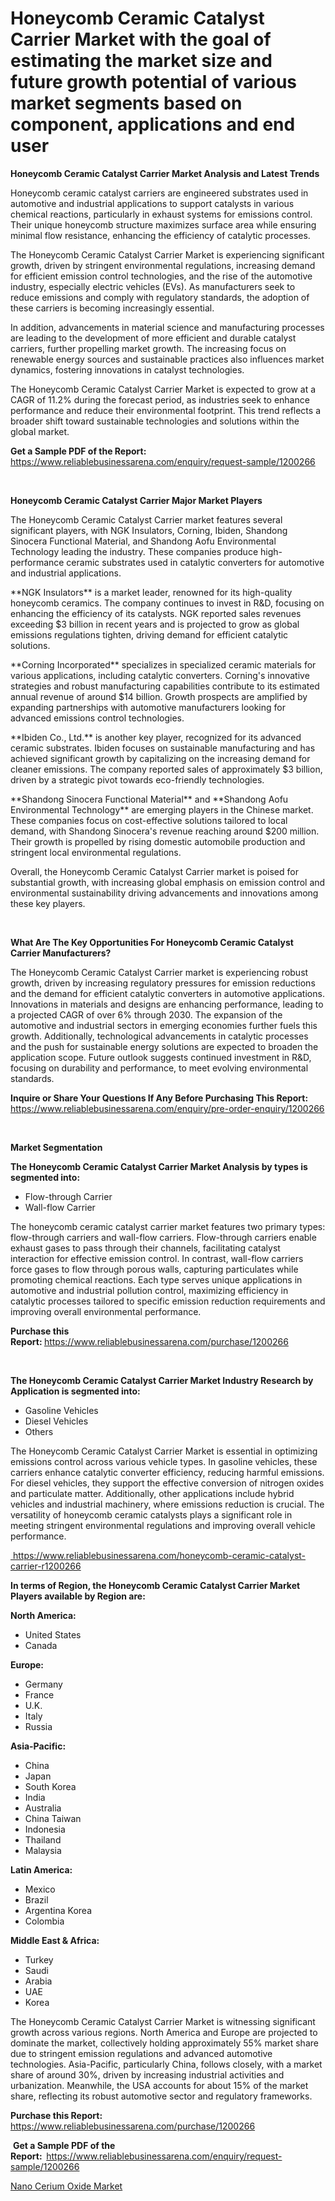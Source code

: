 <p><h1>Honeycomb Ceramic Catalyst Carrier Market with the goal of estimating the market size and future growth potential of various market segments based on component, applications and end user</h1></p><p><strong>Honeycomb Ceramic Catalyst Carrier Market Analysis and Latest Trends</strong></p>
<p><p>Honeycomb ceramic catalyst carriers are engineered substrates used in automotive and industrial applications to support catalysts in various chemical reactions, particularly in exhaust systems for emissions control. Their unique honeycomb structure maximizes surface area while ensuring minimal flow resistance, enhancing the efficiency of catalytic processes. </p><p>The Honeycomb Ceramic Catalyst Carrier Market is experiencing significant growth, driven by stringent environmental regulations, increasing demand for efficient emission control technologies, and the rise of the automotive industry, especially electric vehicles (EVs). As manufacturers seek to reduce emissions and comply with regulatory standards, the adoption of these carriers is becoming increasingly essential. </p><p>In addition, advancements in material science and manufacturing processes are leading to the development of more efficient and durable catalyst carriers, further propelling market growth. The increasing focus on renewable energy sources and sustainable practices also influences market dynamics, fostering innovations in catalyst technologies. </p><p>The Honeycomb Ceramic Catalyst Carrier Market is expected to grow at a CAGR of 11.2% during the forecast period, as industries seek to enhance performance and reduce their environmental footprint. This trend reflects a broader shift toward sustainable technologies and solutions within the global market.</p></p>
<p><strong>Get a Sample PDF of the Report:&nbsp;</strong> <a href="https://www.reliablebusinessarena.com/enquiry/request-sample/1200266?utm_campaign=2938&utm_medium=2&utm_source=Github&utm_content=ia&utm_term=02042025&utm_id=honeycomb-ceramic-catalyst-carrier">https://www.reliablebusinessarena.com/enquiry/request-sample/1200266</a></p>
<p>&nbsp;</p>
<p><strong>Honeycomb Ceramic Catalyst Carrier Major Market Players</strong></p>
<p><p>The Honeycomb Ceramic Catalyst Carrier market features several significant players, with NGK Insulators, Corning, Ibiden, Shandong Sinocera Functional Material, and Shandong Aofu Environmental Technology leading the industry. These companies produce high-performance ceramic substrates used in catalytic converters for automotive and industrial applications.</p><p>**NGK Insulators** is a market leader, renowned for its high-quality honeycomb ceramics. The company continues to invest in R&D, focusing on enhancing the efficiency of its catalysts. NGK reported sales revenues exceeding $3 billion in recent years and is projected to grow as global emissions regulations tighten, driving demand for efficient catalytic solutions.</p><p>**Corning Incorporated** specializes in specialized ceramic materials for various applications, including catalytic converters. Corning's innovative strategies and robust manufacturing capabilities contribute to its estimated annual revenue of around $14 billion. Growth prospects are amplified by expanding partnerships with automotive manufacturers looking for advanced emissions control technologies.</p><p>**Ibiden Co., Ltd.** is another key player, recognized for its advanced ceramic substrates. Ibiden focuses on sustainable manufacturing and has achieved significant growth by capitalizing on the increasing demand for cleaner emissions. The company reported sales of approximately $3 billion, driven by a strategic pivot towards eco-friendly technologies.</p><p>**Shandong Sinocera Functional Material** and **Shandong Aofu Environmental Technology** are emerging players in the Chinese market. These companies focus on cost-effective solutions tailored to local demand, with Shandong Sinocera's revenue reaching around $200 million. Their growth is propelled by rising domestic automobile production and stringent local environmental regulations.</p><p>Overall, the Honeycomb Ceramic Catalyst Carrier market is poised for substantial growth, with increasing global emphasis on emission control and environmental sustainability driving advancements and innovations among these key players.</p></p>
<p>&nbsp;</p>
<p><strong>What Are The Key Opportunities For Honeycomb Ceramic Catalyst Carrier Manufacturers?</strong></p>
<p><p>The Honeycomb Ceramic Catalyst Carrier market is experiencing robust growth, driven by increasing regulatory pressures for emission reductions and the demand for efficient catalytic converters in automotive applications. Innovations in materials and designs are enhancing performance, leading to a projected CAGR of over 6% through 2030. The expansion of the automotive and industrial sectors in emerging economies further fuels this growth. Additionally, technological advancements in catalytic processes and the push for sustainable energy solutions are expected to broaden the application scope. Future outlook suggests continued investment in R&D, focusing on durability and performance, to meet evolving environmental standards.</p></p>
<p><strong>Inquire or Share Your Questions If Any Before Purchasing This Report:</strong> <a href="https://www.reliablebusinessarena.com/enquiry/pre-order-enquiry/1200266?utm_campaign=2938&utm_medium=2&utm_source=Github&utm_content=ia&utm_term=02042025&utm_id=honeycomb-ceramic-catalyst-carrier">https://www.reliablebusinessarena.com/enquiry/pre-order-enquiry/1200266</a></p>
<p>&nbsp;</p>
<p><strong>Market Segmentation</strong></p>
<p><strong>The Honeycomb Ceramic Catalyst Carrier Market Analysis by types is segmented into:</strong></p>
<p><ul><li>Flow-through Carrier</li><li>Wall-flow Carrier</li></ul></p>
<p><p>The honeycomb ceramic catalyst carrier market features two primary types: flow-through carriers and wall-flow carriers. Flow-through carriers enable exhaust gases to pass through their channels, facilitating catalyst interaction for effective emission control. In contrast, wall-flow carriers force gases to flow through porous walls, capturing particulates while promoting chemical reactions. Each type serves unique applications in automotive and industrial pollution control, maximizing efficiency in catalytic processes tailored to specific emission reduction requirements and improving overall environmental performance.</p></p>
<p><strong>Purchase this Report:&nbsp;</strong><a href="https://www.reliablebusinessarena.com/purchase/1200266?utm_campaign=2938&utm_medium=2&utm_source=Github&utm_content=ia&utm_term=02042025&utm_id=honeycomb-ceramic-catalyst-carrier">https://www.reliablebusinessarena.com/purchase/1200266</a></p>
<p>&nbsp;</p>
<p><strong>The Honeycomb Ceramic Catalyst Carrier Market Industry Research by Application is segmented into:</strong></p>
<p><ul><li>Gasoline Vehicles</li><li>Diesel Vehicles</li><li>Others</li></ul></p>
<p><p>The Honeycomb Ceramic Catalyst Carrier Market is essential in optimizing emissions control across various vehicle types. In gasoline vehicles, these carriers enhance catalytic converter efficiency, reducing harmful emissions. For diesel vehicles, they support the effective conversion of nitrogen oxides and particulate matter. Additionally, other applications include hybrid vehicles and industrial machinery, where emissions reduction is crucial. The versatility of honeycomb ceramic catalysts plays a significant role in meeting stringent environmental regulations and improving overall vehicle performance.</p></p>
<p><a href="https://www.reliablebusinessarena.com/honeycomb-ceramic-catalyst-carrier-r1200266?utm_campaign=2938&utm_medium=2&utm_source=Github&utm_content=ia&utm_term=02042025&utm_id=honeycomb-ceramic-catalyst-carrier">&nbsp;https://www.reliablebusinessarena.com/honeycomb-ceramic-catalyst-carrier-r1200266</a></p>
<p><strong>In terms of Region, the Honeycomb Ceramic Catalyst Carrier Market Players available by Region are:</strong></p>
<p>
    <p> <strong> North America: </strong>
        <ul>
            <li>United States</li>
            <li>Canada</li>
        </ul>
        </p> 
    <p> <strong> Europe: </strong>
        <ul>
            <li>Germany</li>
            <li>France</li>
            <li>U.K.</li>
            <li>Italy</li>
            <li>Russia</li>
        </ul>
        </p> 
    <p> <strong> Asia-Pacific: </strong>
        <ul>
            <li>China</li>
            <li>Japan</li>
            <li>South Korea</li>
            <li>India</li>
            <li>Australia</li>
            <li>China Taiwan</li>
            <li>Indonesia</li>
            <li>Thailand</li>
            <li>Malaysia</li>
        </ul>
        </p> 
    <p> <strong> Latin America: </strong>
        <ul>
            <li>Mexico</li>
            <li>Brazil</li>
            <li>Argentina Korea</li>
            <li>Colombia</li>
        </ul>
        </p> 
    <p> <strong> Middle East & Africa: </strong>
        <ul>
            <li>Turkey</li>
            <li>Saudi</li>
            <li>Arabia</li>
            <li>UAE</li>
            <li>Korea</li>
        </ul>
    </p>
    </p>
<p><p>The Honeycomb Ceramic Catalyst Carrier Market is witnessing significant growth across various regions. North America and Europe are projected to dominate the market, collectively holding approximately 55% market share due to stringent emission regulations and advanced automotive technologies. Asia-Pacific, particularly China, follows closely, with a market share of around 30%, driven by increasing industrial activities and urbanization. Meanwhile, the USA accounts for about 15% of the market share, reflecting its robust automotive sector and regulatory frameworks.</p></p>
<p><strong>Purchase this Report: </strong><a href="https://www.reliablebusinessarena.com/purchase/1200266?utm_campaign=2938&utm_medium=2&utm_source=Github&utm_content=ia&utm_term=02042025&utm_id=honeycomb-ceramic-catalyst-carrier">https://www.reliablebusinessarena.com/purchase/1200266</a></p>
<p>&nbsp;<strong>Get a Sample PDF of the Report:&nbsp;&nbsp;</strong><a href="https://www.reliablebusinessarena.com/enquiry/request-sample/1200266?utm_campaign=2938&utm_medium=2&utm_source=Github&utm_content=ia&utm_term=02042025&utm_id=honeycomb-ceramic-catalyst-carrier">https://www.reliablebusinessarena.com/enquiry/request-sample/1200266</a></p>
<p><strong></strong></p>
<p><p><a href="https://github.com/donnettaletizia/Market-Research-Report-List-1/blob/main/nano-cerium-oxide-market.md?utm_campaign=2938&utm_medium=2&utm_source=Github&utm_content=ia&utm_term=02042025&utm_id=honeycomb-ceramic-catalyst-carrier">Nano Cerium Oxide Market</a></p></p>